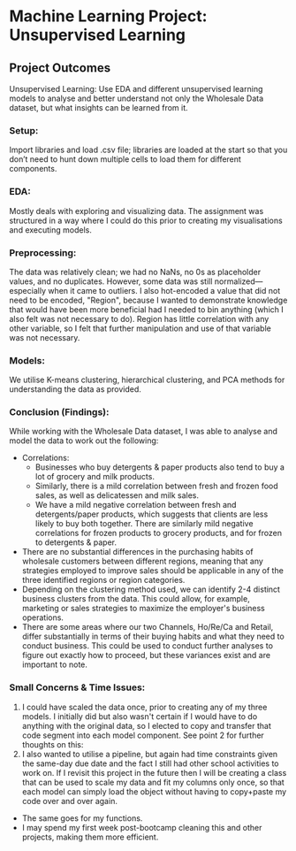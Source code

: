 # Machine Learning Project: Unsupervised Learning

## Project Outcomes
Unsupervised Learning: Use EDA and different unsupervised learning models to analyse and better understand not only the Wholesale Data dataset, but what insights can be learned from it.

### Setup:
Import libraries and load .csv file; libraries are loaded at the start so that you don’t need to hunt down multiple cells to load them for different components.

### EDA:
Mostly deals with exploring and visualizing data. The assignment was structured in a way where I could do this prior to creating my visualisations and executing models.

### Preprocessing:
The data was relatively clean; we had no NaNs, no 0s as placeholder values, and no duplicates. However, some data was still normalized—especially when it came to outliers. I also hot-encoded a value that did not need to be encoded, "Region", because I wanted to demonstrate knowledge that would have been more beneficial had I needed to bin anything (which I also felt was not necessary to do). Region has little correlation with any other variable, so I felt that further manipulation and use of that variable was not necessary.

### Models:
We utilise K-means clustering, hierarchical clustering, and PCA methods for understanding the data as provided. 

### Conclusion (Findings):
While working with the Wholesale Data dataset, I was able to analyse and model the data to work out the following:
- Correlations:
    - Businesses who buy detergents & paper products also tend to buy a lot of grocery and milk products. 
    - Similarly, there is a mild correlation between fresh and frozen food sales, as well as delicatessen and milk sales. 
    - We have a mild negative correlation between fresh and detergents/paper products, which suggests that clients are less likely to buy both together. There are similarly mild negative correlations for frozen products to grocery products, and for frozen to detergents & paper.
- There are no substantial differences in the purchasing habits of wholesale customers between different regions, meaning that any strategies employed to improve sales should be applicable in any of the three identified regions or region categories.
- Depending on the clustering method used, we can identify 2-4 distinct business clusters from the data. This could allow, for example, marketing or sales strategies to maximize the employer's business operations.
- There are some areas where our two Channels, Ho/Re/Ca and Retail, differ substantially in terms of their buying habits and what they need to conduct business. This could be used to conduct further analyses to figure out exactly how to proceed, but these variances exist and are important to note.

### Small Concerns & Time Issues:
1. I could have scaled the data once, prior to creating any of my three models. I initially did but also wasn't certain if I would have to do anything with the original data, so I elected to copy and transfer that code segment into each model component. See point 2 for further thoughts on this:
2. I also wanted to utilise a pipeline, but again had time constraints given the same-day due date and the fact I still had other school activities to work on. If I revisit this project in the future then I will be creating a class that can be used to scale my data and fit my columns only once, so that each model can simply load the object without having to copy+paste my code over and over again.
  - The same goes for my functions.
  - I may spend my first week post-bootcamp cleaning this and other projects, making them more efficient.
